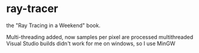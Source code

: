 # ray-tracer
the "Ray Tracing in a Weekend" book.

Multi-threading added, now samples per pixel are processed multithreaded
Visual Studio builds didn't work for me on windows, so I use MinGW
